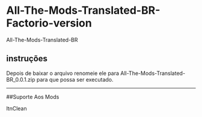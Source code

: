# All-The-Mods-Translated-BR-Factorio-version
All-The-Mods-Translated-BR

## instruções
Depois de baixar o arquivo renomeie ele para
All-The-Mods-Translated-BR_0.0.1.zip
para que possa ser executado.

***

##Suporte Aos Mods

ltnClean
